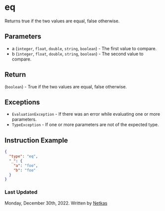 # eq

Returns true if the two values are equal, false otherwise.

## Parameters

* a (`integer`, `float`, `double`, `string`, `boolean`) - The first value to compare.
* b (`integer`, `float`, `double`, `string`, `boolean`) - The second value to compare.

## Return

(`boolean`) - True if the two values are equal, false otherwise.

## Exceptions

* `EvaluationException` - If there was an error while evaluating one or more parameters.
* `TypeException` - If one or more parameters are not of the expected type.


## Instruction Example

```json
{
  "type": "eq",
  "_": {
    "a": "foo",
    "b": "foo"
  }
}
```

### Last Updated

Monday, December 30th, 2022.
Written by [Netkas](https://git.n64.cc/netkas)